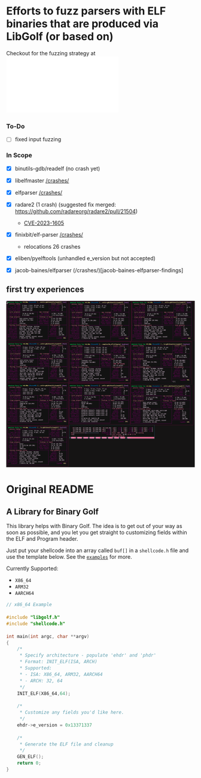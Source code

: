 # Efforts to fuzz parsers with ELF binaries that are produced via LibGolf (or based on)

Checkout for the fuzzing strategy at ![oof.c](./examples/04_afl/oof.c)
### To-Do
- [ ] fixed input fuzzing 
### In Scope

- [x] binutils-gdb/readelf (no crash yet)
- [x] libelfmaster [/crashes/](./libelfmaster_findings/libelfmaster_crashes/)
- [x] elfparser [/crashes/](./elfparser_findings/crashes/)
- [x] radare2 (1 crash) (suggested fix merged: https://github.com/radareorg/radare2/pull/21504)
	- [CVE-2023-1605](https://cve.mitre.org/cgi-bin/cvename.cgi?name=CVE-2023-1605)
- [x] finixbit/elf-parser [/crashes/](./finixbit_findings/crashes/)
	- relocations 26 crashes 
- [x] eliben/pyelftools (unhandled e_version but not accepted)
- [x] jacob-baines/elfparser (/crashes/)[jacob-baines-elfparser-findings]


## first try experiences

![sc-main](./examples/04_afl/screenshots/first-run.png)


# Original README
## A Library for Binary Golf

This library helps with Binary Golf. The idea is to get out of your way as soon as possible, and you let you get straight to customizing fields within the ELF and Program header.

Just put your shellcode into an array called `buf[]` in a `shellcode.h` file and use the template below. See the [`examples`](./examples) for more.

Currently Supported:
* `X86_64`
* `ARM32`
* `AARCH64`

```c
// x86_64 Example

#include "libgolf.h"
#include "shellcode.h"

int main(int argc, char **argv)
{
    /*
     * Specify architecture - populate 'ehdr' and 'phdr'
     * Format: INIT_ELF(ISA, ARCH)
     * Supported:
     * - ISA: X86_64, ARM32, AARCH64
     * - ARCH: 32, 64
     */
    INIT_ELF(X86_64,64);

    /*
     * Customize any fields you'd like here.
     */
    ehdr->e_version = 0x13371337

    /*
     * Generate the ELF file and cleanup
     */
    GEN_ELF();
    return 0;
}
```
